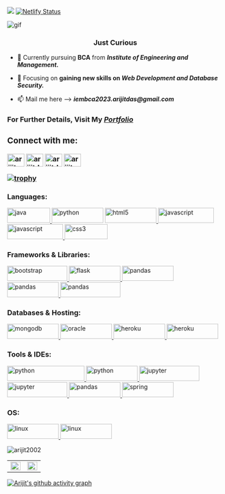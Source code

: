 ![](https://komarev.com/ghpvc/?username=arijit2002&style=plastic)
[![Netlify Status](https://api.netlify.com/api/v1/badges/399629a3-c87e-491a-9be3-8e6c326d7cf2/deploy-status)](https://app.netlify.com/sites/arijit-das/deploys)
<!--![My image](http://url/to/image.jpg)-->
<p><img src="arijit.gif" alt="gif"></p>
<!--<h1 align="center"><img src="https://38.media.tumblr.com/a123606e52db443841a6bb982d93febe/tumblr_n7a40sXB7P1r2geqjo1_r1_500.gif" width="35" height="35" />  Hi 👋, I'm Arijit Das <img src="https://38.media.tumblr.com/a123606e52db443841a6bb982d93febe/tumblr_n7a40sXB7P1r2geqjo1_r1_500.gif" width="35" height="35" /></h1>-->
<h3 align="center">Just Curious </h3>

- 🔭 Currently pursuing **BCA** from **_Institute of Engineering and Management._**

- 🌱 Focusing on **gaining new skills on _Web Development and Database Security._**

- 📫 Mail me here --> **_iembca2023.arijitdas@gmail.com_**

<h3>For Further Details, Visit My <i><a href="https://arijit-das.netlify.app/" target="_main">Portfolio<a></i><h3>

<h3 align="left">Connect with me:</h3>
<p align="left">
<a href="https://www.linkedin.com/in/arijitdas10/" target="blank"><img align="center" src="https://raw.githubusercontent.com/rahuldkjain/github-profile-readme-generator/master/src/images/icons/Social/linked-in-alt.svg" alt="arijit das" height="30" width="40" /></a>
<a href="https://twitter.com/arijitdas2002" target="blank"><img align="center" src="https://raw.githubusercontent.com/rahuldkjain/github-profile-readme-generator/master/src/images/icons/Social/twitter.svg" alt="arijitdas2002" height="30" width="40" /></a>
<a href="https://instagram.com/arijitdas_not_found" target="blank"><img align="center" src="https://raw.githubusercontent.com/rahuldkjain/github-profile-readme-generator/master/src/images/icons/Social/instagram.svg" alt="arijitdas_not_found" height="30" width="40" /></a>
<a href="https://www.hackerrank.com/arijit_das" target="blank"><img align="center" src="https://raw.githubusercontent.com/rahuldkjain/github-profile-readme-generator/master/src/images/icons/Social/hackerrank.svg" alt="arijit_das" height="30" width="40" /></a>
</p>

[![trophy](https://github-profile-trophy.vercel.app/?username=arijit2002&row=1&column=7&theme=onedark)](https://github.com/ryo-ma/github-profile-trophy)
<!-- [![@arijitdas2002's Holopin board](https://holopin.me/arijitdas2002)](https://holopin.io/@arijitdas2002) -->

<h3>Languages:</h3>
<a href="https://www.java.com" target="_blank"> <img src="https://img.shields.io/badge/Java-ED8B00?style=for-the-badge&logo=java&logoColor=white" alt="java" width="100" height="35"/> </a>
<a href="https://www.python.org" target="_blank"> <img src="https://img.shields.io/badge/Python-FFD43B?style=for-the-badge&logo=python&logoColor=blue" alt="python" width="120" height="35"/></a>
<a href="https://html.com/" target="_blank"> <img src="https://img.shields.io/badge/HTML5-E34F26?style=for-the-badge&logo=html5&logoColor=white" alt="html5" width="120" height="35"/> </a>
<a href="https://developer.mozilla.org/en-US/docs/Web/JavaScript" target="_blank"> <img src="https://img.shields.io/badge/JavaScript-323330?style=for-the-badge&logo=javascript&logoColor=F7DF1E" alt="javascript" width="130" height="35"/> </a>
<a href="https://developer.mozilla.org/en-US/docs/Web/JavaScript" target="_blank"> <img src="https://img.shields.io/badge/json-5E5C5C?style=for-the-badge&logo=json&logoColor=white" alt="javascript" width="130" height="35"/> </a>
<a href="https://en.wikipedia.org/wiki/CSS" target="_blank"> <img src="https://img.shields.io/badge/CSS3-1572B6?style=for-the-badge&logo=css3&logoColor=white" alt="css3" width="100" height="35"/></a>
<!-- <a href="https://www.cprogramming.com/" target="_blank"> <img src="https://img.shields.io/badge/C-00599C?style=for-the-badge&logo=c&logoColor=white" alt="c" width="100" height="35"/> </a>
<a href="https://isocpp.org/" target="_blank"> <img src="https://img.shields.io/badge/C%2B%2B-00599C?style=for-the-badge&logo=c%2B%2B&logoColor=white" alt="cplusplus" width="100" height="35"/> </a> -->



<h3>Frameworks & Libraries:</h3>
<a href="https://getbootstrap.com" target="_blank" rel="noreferrer"> <img src="https://img.shields.io/badge/Bootstrap-563D7C?style=for-the-badge&logo=bootstrap&logoColor=white" alt="bootstrap" width="140" height="35"/> </a>
<a href="https://flask.palletsprojects.com/" target="_blank"> <img src="https://img.shields.io/badge/Flask-000000?style=for-the-badge&logo=flask&logoColor=white" alt="flask" width="120" height="35"/> </a>
<a href="https://reactjs.org/" target="_blank" rel="noreferrer"> <img src="https://img.shields.io/badge/React-20232A?style=for-the-badge&logo=react&logoColor=61DAFB" alt="pandas" width="120" height="35"/> </a>
<a href="https://reactjs.org/" target="_blank" rel="noreferrer"> <img src="https://img.shields.io/badge/Node.js-339933?style=for-the-badge&logo=nodedotjs&logoColor=white" alt="pandas" width="120" height="35"/> </a>
<a href="https://reactjs.org/" target="_blank" rel="noreferrer"> <img src="https://img.shields.io/badge/Spring_Boot-F2F4F9?style=for-the-badge&logo=spring-boot" alt="pandas" width="140" height="35"/> </a>
  
<h3>Databases & Hosting:</h3>
</a> <a href="https://www.mongodb.com/" target="_blank"> <img src="https://img.shields.io/badge/MongoDB-4EA94B?style=for-the-badge&logo=mongodb&logoColor=white" alt="mongodb" width="120" height="35"/> </a> 
<a href="https://www.oracle.com/" target="_blank"> <img src="https://img.shields.io/badge/Oracle-F80000?style=for-the-badge&logo=Oracle&logoColor=white" alt="oracle" width="120" height="35"/> </a>
<a href="https://heroku.com" target="_blank"> <img src="https://img.shields.io/badge/Heroku-430098?style=for-the-badge&logo=heroku&logoColor=white" alt="heroku" width="120" height="35"/> </a>
<a href="https://www.netlify.com/" target="_blank"> <img src="https://img.shields.io/badge/Netlify-00C7B7?style=for-the-badge&logo=netlify&logoColor=white" alt="heroku" width="120" height="35"/> </a>


<h3>Tools & IDEs:</h3>
<a href="https://code.visualstudio.com/" target="_blank"> <img src="https://img.shields.io/badge/Visual_Studio_Code-0078D4?style=for-the-badge&logo=visual%20studio%20code&logoColor=white" alt="python" width="180" height="35"/> </a>
<a href="https://www.eclipse.org/" target="_blank"> <img src="https://img.shields.io/badge/Eclipse-2C2255?style=for-the-badge&logo=eclipse&logoColor=white" alt="python" width="120" height="35"/> </a>
<a href="https://jupyter.org" target="_blank" rel="noreferrer"> <img src="https://img.shields.io/badge/PyCharm-000000.svg?&style=for-the-badge&logo=PyCharm&logoColor=white" alt="jupyter" width="140" height="35"/> </a>
<a href="https://jupyter.org" target="_blank" rel="noreferrer"> <img src="https://img.shields.io/badge/Notepad++-90E59A.svg?style=for-the-badge&logo=notepad%2B%2B&logoColor=black" alt="jupyter" width="140" height="35"/> </a>
<a href="https://reactjs.org/" target="_blank" rel="noreferrer"> <img src="https://img.shields.io/badge/Postman-FF6C37?style=for-the-badge&logo=Postman&logoColor=white" alt="pandas" width="120" height="35"/> </a>
<a href="https://spring.io/" target="_blank" rel="noreferrer"> <img src="https://img.shields.io/badge/VIM-%2311AB00.svg?&style=for-the-badge&logo=vim&logoColor=white" alt="spring" width="120" height="35"/> </a>
<!--<a href="https://www.wireshark.org/" target="_blank"> <img src="https://upload.wikimedia.org/wikipedia/commons/d/df/Wireshark_icon.svg" alt="python" width="40" height="35"/> </a>-->



<h3>OS:</h3>
<a href="https://www.linux.org/" target="_blank"> <img src="https://img.shields.io/badge/Linux-FCC624?style=for-the-badge&logo=linux&logoColor=black" alt="linux" width="120" height="35"/> </a>
<a href="https://www.microsoft.com/en-in/windows?r=1" target="_blank"> <img src="https://img.shields.io/badge/Windows-0078D6?style=for-the-badge&logo=windows&logoColor=white" alt="linux" width="120" height="35"/> </a>
  
  
<p><img src="https://github-readme-streak-stats.herokuapp.com/?user=arijit2002&theme=chartreuse-dark" alt="arijit2002" /></p>

  
<table><tr><td valign="top" width="50%">
<img src="https://github-readme-stats.vercel.app/api?username=arijit2002&show_icons=true&count_private=true&theme=dracula&title_color=CCFF00&text_color=66FF66&bg_color=000000&locale=en" align="left" style="width: 100%" /></td>
<td valign="top" width="50%">
<div align="right"><img src="https://github-readme-stats.vercel.app/api/top-langs/?username=arijit2002&langs_count=12&layout=compact&&theme=chartreuse-dark" align="right" style="width: 100%" /></div>
</td></tr></table> 

[![Arijit's github activity graph](https://activity-graph.herokuapp.com/graph?username=arijit2002&theme=chartreuse-dark)](https://github.com/ashutosh00710/github-readme-activity-graph)
